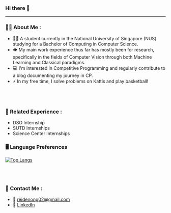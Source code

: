 ### Hi there 👋

---
### 👨‍💻 About Me :
- 👨‍🎓 A student currently in the National University of Singapore (NUS) studying for a Bachelor of Computing in Computer Science.
- 👁️ My main work experience thus far has mostly been for research, specifically in the fields of Computer Vision through both Machine Learning and Classical paradigms.
- 💻 I'm interested in Competitive Programming and regularly contribute to a blog documenting my journey in CP.
- ⚡ In my free time, I solve problems on Kattis and play basketball!


<br><br/>
### 💼 Related Experience :
- DSO Internship
- SUTD Internships
- Science Center Internships

### 🖥️ Language Preferences
[![Top Langs](https://github-readme-stats.vercel.app/api/top-langs/?username=reidenong&theme=dark&card_width=800)](https://github.com/anuraghazra/github-readme-stats)


<br><br/>
### 👋 Contact Me :
- 📧 reidenong02@gmail.com
- 🔷 [LinkedIn](https://www.linkedin.com/in/reiden-ong-05b613208)

